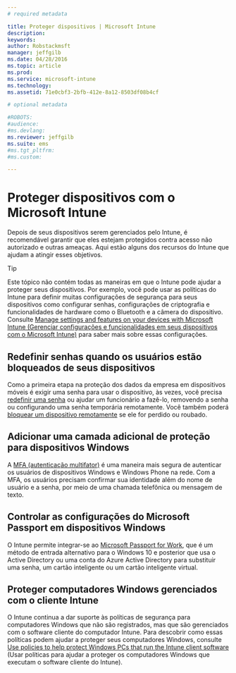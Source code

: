 ```yaml
---
# required metadata

title: Proteger dispositivos | Microsoft Intune
description:
keywords:
author: Robstackmsft
manager: jeffgilb
ms.date: 04/28/2016
ms.topic: article
ms.prod:
ms.service: microsoft-intune
ms.technology:
ms.assetid: 71e0cbf3-2bfb-412e-8a12-8503df08b4cf

# optional metadata

#ROBOTS:
#audience:
#ms.devlang:
ms.reviewer: jeffgilb
ms.suite: ems
#ms.tgt_pltfrm:
#ms.custom:

---
```


# Proteger dispositivos com o Microsoft Intune
Depois de seus dispositivos serem gerenciados pelo Intune, é recomendável garantir que eles estejam protegidos contra acesso não autorizado e outras ameaças. Aqui estão alguns dos recursos do Intune que ajudam a atingir esses objetivos.

> [!TIP]
> Este tópico não contém todas as maneiras em que o Intune pode ajudar a proteger seus dispositivos. Por exemplo, você pode usar as políticas do Intune para definir muitas configurações de segurança para seus dispositivos como configurar senhas, configurações de criptografia e funcionalidades de hardware como o Bluetooth e a câmera do dispositivo. Consulte [Manage settings and features on your devices with Microsoft Intune (Gerenciar configurações e funcionalidades em seus dispositivos com o Microsoft Intune)](manage-settings-and-features-on-your-devices-with-microsoft-intune-policies.md) para saber mais sobre essas configurações.

## Redefinir senhas quando os usuários estão bloqueados de seus dispositivos
Como a primeira etapa na proteção dos dados da empresa em dispositivos móveis é exigir uma senha para usar o dispositivo, às vezes, você precisa [redefinir uma senha](use-remote-lock-and-passcode-reset-in-microsoft-intune.md) ou ajudar um funcionário a fazê-lo, removendo a senha ou configurando uma senha temporária remotamente. Você também poderá [bloquear um dispositivo remotamente](use-remote-lock-and-passcode-reset-in-microsoft-intune.md) se ele for perdido ou roubado.

## Adicionar uma camada adicional de proteção para dispositivos Windows
A [MFA (autenticação multifator)](protect-windows-devices-with-multi-factor-authentication.md) é uma maneira mais segura de autenticar os usuários de dispositivos Windows e Windows Phone na rede.  Com a MFA, os usuários precisam confirmar sua identidade além do nome de usuário e a senha, por meio de uma chamada telefônica ou mensagem de texto.

## Controlar as configurações do Microsoft Passport em dispositivos Windows
O Intune permite integrar-se ao [Microsoft Passport for Work](control-microsoft-passport-settings-on-devices-with-microsoft-intune.md), que é um método de entrada alternativo para o Windows 10 e posterior que usa o Active Directory ou uma conta do Azure Active Directory para substituir uma senha, um cartão inteligente ou um cartão inteligente virtual.

## Proteger computadores Windows gerenciados com o cliente Intune
O Intune continua a dar suporte às políticas de segurança para computadores Windows que não são registrados, mas que são gerenciados com o software cliente do computador Intune. Para descobrir como essas políticas podem ajudar a proteger seus computadores Windows, consulte [Use policies to help protect Windows PCs that run the Intune client software](policies-to-protect-windows-pcs-in-microsoft-intune.md) (Usar políticas para ajudar a proteger os computadores Windows que executam o software cliente do Intune).


<!--HONumber=May16_HO2-->


